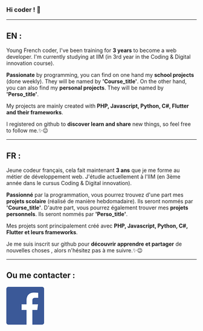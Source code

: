 ### Hi coder ! 👋
***
## EN : 

Young French coder, I've been training for __3 years__ to become a web developer. I'm currently studying at IIM (in 3rd year in the Coding & Digital innovation course).

__Passionate__ by programming, you can find on one hand my __school projects__ (done weekly). They will be named by __'Course_title'__. On the other hand, you can also find my __personal projects__. They will be named by __'Perso_title'__.

My projects are mainly created with __PHP, Javascript, Python, C#, Flutter and their frameworks__.

I registered on github to __discover learn and share__ new things, so feel free to follow me.✨😉

***
## FR :

Jeune codeur français, cela fait maintenant __3 ans__ que je me forme au métier de développement web. J'étudie actuellement  à l'IIM (en 3ème année dans le cursus Coding & Digital innovation).

__Passionné__ par la programmation, vous pourrez trouvez d'une part mes __projets scolaire__ (réalisé de manière hebdomadaire). Ils seront nommés par __'Course_title'__. D'autre part, vous pourrez également trouver mes __projets personnels__. Ils seront nommés par __'Perso_title'__.

Mes projets sont principalement créé avec __PHP, Javascript, Python, C#, Flutter et leurs frameworks__.

Je me suis inscrit sur github pour __découvrir apprendre et partager__ de nouvelles choses , alors n'hésitez pas à me suivre.✨😉

***
## Ou me contacter :

[![](https://github.com/TimotheePopesco/TimotheePopesco/blob/main/Facebook.png)](https://www.facebook.com/timothee.popesco.3)

